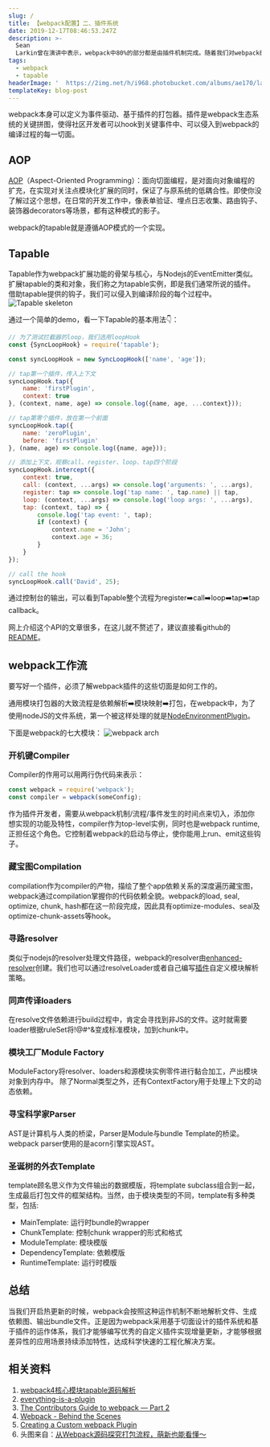 ```yaml
---
slug: /
title: 【webpack配置】二、插件系统
date: 2019-12-17T08:46:53.247Z
description: >-
  Sean
  Larkin曾在演讲中表示，webpack中80%的部分都是由插件机制完成。随着我们对webpack研究的深入，会发现其内部的每样东西，都被模块化为单一职责的工具抽象类。
tags:
  - webpack
  - tapable
headerImage: '  https://2img.net/h/i968.photobucket.com/albums/ae170/laughingjacky/Blog%20Assets%202019/webpacn-series-2-headimage_zps1wcoczne.png'
templateKey: blog-post
---
```

webpack本身可以定义为事件驱动、基于插件的打包器。插件是webpack生态系统的关键拼图，使得社区开发者可以hook到关键事件中、可以侵入到webpack的编译过程的每一切面。

## AOP

[AOP](https://en.wikipedia.org/wiki/Aspect-oriented_programming)（Aspect-Oriented Programming）：面向切面编程，是对面向对象编程的扩充，在实现对关注点模块化扩展的同时，保证了与原系统的低耦合性。即使你没了解过这个思想，在日常的开发工作中，像表单验证、埋点日志收集、路由钩子、装饰器decorators等场景，都有这种模式的影子。

webpack的tapable就是遵循AOP模式的一个实现。

## Tapable

Tapable作为webpack扩展功能的骨架与核心，与Nodejs的EventEmitter类似。扩展tapable的类和对象，我们称之为tapable实例，即是我们通常所说的插件。借助tapable提供的钩子，我们可以侵入到编译阶段的每个过程中。
![Tapable skeleton](https://2img.net/h/i968.photobucket.com/albums/ae170/laughingjacky/Blog%20Assets%202019/tapable-skeleton_zpsbr3gitgy.png)

通过一个简单的demo，看一下Tapable的基本用法👇：

```js
// 为了测试拦截器的loop，我们选用loopHook
const {SyncLoopHook} = require('tapable');

const syncLoopHook = new SyncLoopHook(['name', 'age']);

// tap第一个插件，传入上下文
syncLoopHook.tap({
    name: 'firstPlugin',
    context: true
}, (context, name, age) => console.log({name, age, ...context}));

// tap第零个插件，放在第一个前面
syncLoopHook.tap({
    name: 'zeroPlugin',
    before: 'firstPlugin'
}, (name, age) => console.log({name, age}));

// 添加上下文，观察call、register、loop、tap四个阶段
syncLoopHook.intercept({
    context: true,
    call: (context, ...args) => console.log('arguments: ', ...args),
    register: tap => console.log('tap name: ', tap.name) || tap,
    loop: (context, ...args) => console.log('loop args: ', ...args),
    tap: (context, tap) => {
        console.log('tap event: ', tap);
        if (context) {
            context.name = 'John';
            context.age = 36;
        }
    }
});

// call the hook
syncLoopHook.call('David', 25);
```

通过控制台的输出，可以看到Tapable整个流程为register➡️call➡️loop➡️tap➡️tap callback。

网上介绍这个API的文章很多，在这儿就不赘述了，建议直接看github的[README](https://github.com/webpack/tapable/tree/tapable-1)。

## webpack工作流
要写好一个插件，必须了解webpack插件的这些切面是如何工作的。

通用模块打包器的大致流程是依赖解析➡️模块映射➡️打包，在webpack中，为了使用nodeJS的文件系统，第一个被这样处理的就是[NodeEnvironmentPlugin](https://webpack.js.org/plugins/internal-plugins/#nodeenvironmentplugin)。

下面是webpack的七大模块：
![webpack arch](https://2img.net/h/i968.photobucket.com/albums/ae170/laughingjacky/Blog%20Assets%202019/webpack-arch_zpsaossyeof.png)

### 开机键Compiler

Compiler的作用可以用两行伪代码来表示：
```js
const webpack = require('webpack');
const compiler = webpack(someConfig);
```
作为插件开发者，需要从webpack机制/流程/事件发生的时间点来切入，添加你想实现的功能及特性，compiler作为top-level实例，同时也是webpack runtime, 正担任这个角色。它控制着webpack的启动与停止，使你能用上run、emit这些钩子。

### 藏宝图Compilation

compilation作为compiler的产物，描绘了整个app依赖关系的深度遍历藏宝图，webpack通过compilation掌握你的代码依赖全貌。webpack的load, seal, optimize, chunk, hash都在这一阶段完成，因此具有optimize-modules、seal及optimize-chunk-assets等hook。

### 寻路resolver

类似于nodejs的resolver处理文件路径，webpack的resolver由[enhanced-resolver](https://github.com/webpack/enhanced-resolve)创建。我们也可以通过resolveLoader或者自己编写[插件](https://github.com/shaketbaby/directory-named-webpack-plugin)自定义模块解析策略。

### 同声传译loaders
在resolve文件依赖进行build过程中，肯定会寻找到非JS的文件。这时就需要loader根据ruleSet将!@#$%$^&变成标准模块，加到chunk中。

### 模块工厂Module Factory
ModuleFactory将resolver、loaders和源模块实例零件进行黏合加工，产出模块对象到内存中。
除了Normal类型之外，还有ContextFactory用于处理上下文的动态依赖。

### 寻宝科学家Parser
AST是计算机与人类的桥梁，Parser是Module与bundle Template的桥梁。webpack parser使用的是acorn引擎实现AST。

### 圣诞树的外衣Template

template顾名思义作为文件输出的数据模版，将template subclass组合到一起，生成最后打包文件的框架结构。当然，由于模块类型的不同，template有多种类型，包括:
- MainTemplate: 运行时bundle的wrapper
- ChunkTemplate: 控制chunk wrapper的形式和格式
- ModuleTemplate: 模块模版
- DependencyTemplate: 依赖模版
- RuntimeTemplate: 运行时模版

## 总结
当我们开启热更新的时候，webpack会按照这种运作机制不断地解析文件、生成依赖图、输出bundle文件。正是因为webpack采用基于切面设计的插件系统和基于插件的运作体系，我们才能够编写优秀的自定义插件实现增量更新，才能够根据差异性的应用场景持续添加特性，达成科学快速的工程化解决方案。

## 相关资料
1. [webpack4核心模块tapable源码解析](https://www.cnblogs.com/tugenhua0707/p/11317557.html)
1. [everything-is-a-plugin](https://www.youtube.com/watch?v=H3g0BdyVVxA&list=PLw5h0DiJ-9PDZ0i7cZK7NqrsMRENAR48i&index=3)
1. [The Contributors Guide to webpack — Part 2
](https://medium.com/webpack/the-contributors-guide-to-webpack-part-2-9fd5e658e08c)
1. [Webpack - Behind the Scenes](https://medium.com/@imranhsayed/webpack-behind-the-scenes-85333a23c0f6)
1. [Creating a Custom webpack Plugin
](https://alligator.io/js/create-custom-webpack-plugin/)
1. 头图来自：[从Webpack源码探究打包流程，萌新也能看懂～](https://juejin.im/post/5c0206626fb9a049bc4c6540)
